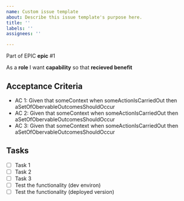 ```yaml
---
name: Custom issue template
about: Describe this issue template's purpose here.
title: ''
labels: ''
assignees: ''

---
```


Part of EPIC **epic** #1

As a **role** I want **capability** so that **recieved benefit**

## Acceptance Criteria

- AC 1: Given that someContext when someActionIsCarriedOut then aSetOfObervableOutcomesShouldOccur
- AC 2: Given that someContext when someActionIsCarriedOut then aSetOfObervableOutcomesShouldOccur
- AC 3: Given that someContext when someActionIsCarriedOut then aSetOfObervableOutcomesShouldOccur

## Tasks

- [ ] Task 1
- [ ] Task 2
- [ ] Task 3
- [ ] Test the functionality (dev environ)
- [ ] Test the functionality (deployed version)
